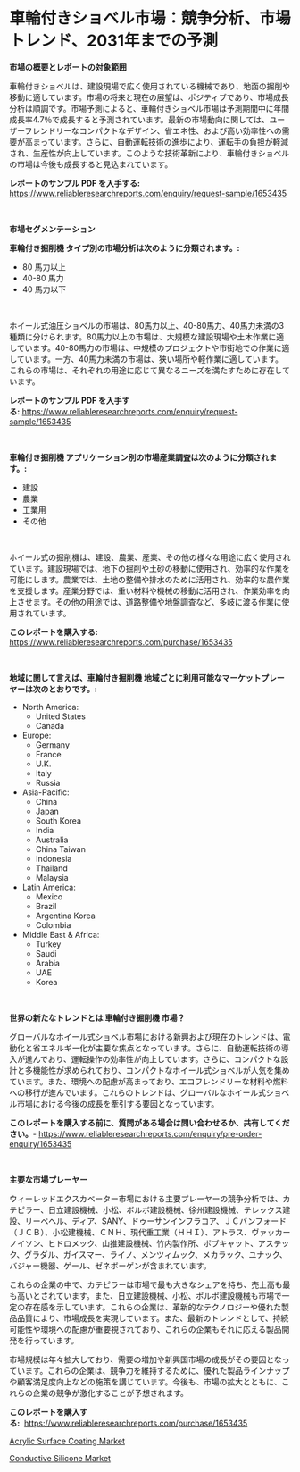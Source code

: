 <p><h1>車輪付きショベル市場：競争分析、市場トレンド、2031年までの予測</h1></p><p><strong>市場の概要とレポートの対象範囲</strong></p>
<p><p>車輪付きショベルは、建設現場で広く使用されている機械であり、地面の掘削や移動に適しています。市場の将来と現在の展望は、ポジティブであり、市場成長分析は順調です。市場予測によると、車輪付きショベル市場は予測期間中に年間成長率4.7％で成長すると予測されています。最新の市場動向に関しては、ユーザーフレンドリーなコンパクトなデザイン、省エネ性、および高い効率性への需要が高まっています。さらに、自動運転技術の進歩により、運転手の負担が軽減され、生産性が向上しています。このような技術革新により、車輪付きショベルの市場は今後も成長すると見込まれています。</p></p>
<p><strong>レポートのサンプル PDF を入手する:</strong> <a href="https://www.reliableresearchreports.com/enquiry/request-sample/1653435">https://www.reliableresearchreports.com/enquiry/request-sample/1653435</a></p>
<p>&nbsp;</p>
<p><strong>市場セグメンテーション</strong></p>
<p><strong>車輪付き掘削機 タイプ別の市場分析は次のように分類されます。:</strong></p>
<p><ul><li>80 馬力以上</li><li>40-80 馬力</li><li>40 馬力以下</li></ul></p>
<p>&nbsp;</p>
<p><p>ホイール式油圧ショベルの市場は、80馬力以上、40-80馬力、40馬力未満の3種類に分けられます。80馬力以上の市場は、大規模な建設現場や土木作業に適しています。40-80馬力の市場は、中規模のプロジェクトや市街地での作業に適しています。一方、40馬力未満の市場は、狭い場所や軽作業に適しています。これらの市場は、それぞれの用途に応じて異なるニーズを満たすために存在しています。</p></p>
<p><strong>レポートのサンプル PDF を入手する:</strong>&nbsp;<a href="https://www.reliableresearchreports.com/enquiry/request-sample/1653435">https://www.reliableresearchreports.com/enquiry/request-sample/1653435</a></p>
<p>&nbsp;</p>
<p><strong> 車輪付き掘削機 アプリケーション別の市場産業調査は次のように分類されます。:</strong></p>
<p><ul><li>建設</li><li>農業</li><li>工業用</li><li>その他</li></ul></p>
<p>&nbsp;</p>
<p><p>ホイール式の掘削機は、建設、農業、産業、その他の様々な用途に広く使用されています。建設現場では、地下の掘削や土砂の移動に使用され、効率的な作業を可能にします。農業では、土地の整備や排水のために活用され、効率的な農作業を支援します。産業分野では、重い材料や機械の移動に活用され、作業効率を向上させます。その他の用途では、道路整備や地盤調査など、多岐に渡る作業に使用されています。</p></p>
<p><strong>このレポートを購入する:</strong>&nbsp; <a href="https://www.reliableresearchreports.com/purchase/1653435">https://www.reliableresearchreports.com/purchase/1653435</a></p>
<p>&nbsp;</p>
<p><strong>地域に関して言えば、車輪付き掘削機 地域ごとに利用可能なマーケットプレーヤーは次のとおりです。:</strong></p>
<p><ul>
    <li>
        North America:
        <ul>
            <li>United States</li>
            <li>Canada</li>
        </ul>
    </li>
    <li>
        Europe:
        <ul>
            <li>Germany</li>
            <li>France</li>
            <li>U.K.</li>
            <li>Italy</li>
            <li>Russia</li>
        </ul>
    </li>
    <li>
        Asia-Pacific:
        <ul>
            <li>China</li>
            <li>Japan</li>
            <li>South Korea</li>
            <li>India</li>
            <li>Australia</li>
            <li>China Taiwan</li>
            <li>Indonesia</li>
            <li>Thailand</li>
            <li>Malaysia</li>
        </ul>
    </li>
    <li>
        Latin America:
        <ul>
            <li>Mexico</li>
            <li>Brazil</li>
            <li>Argentina Korea</li>
            <li>Colombia</li>
        </ul>
    </li>
    <li>
        Middle East & Africa:
        <ul>
            <li>Turkey</li>
            <li>Saudi</li>
            <li>Arabia</li>
            <li>UAE</li>
            <li>Korea</li>
        </ul>
    </li>
    </ul></p>
<p>&nbsp;</p>
<p><strong>世界の新たなトレンドとは 車輪付き掘削機 市場？</strong></p>
<p><p>グローバルなホイール式ショベル市場における新興および現在のトレンドは、電動化と省エネルギー化が主要な焦点となっています。さらに、自動運転技術の導入が進んでおり、運転操作の効率性が向上しています。さらに、コンパクトな設計と多機能性が求められており、コンパクトなホイール式ショベルが人気を集めています。また、環境への配慮が高まっており、エコフレンドリーな材料や燃料への移行が進んでいます。これらのトレンドは、グローバルなホイール式ショベル市場における今後の成長を牽引する要因となっています。</p></p>
<p><strong>このレポートを購入する前に、質問がある場合は問い合わせるか、共有してください。</strong>- <a href="https://www.reliableresearchreports.com/enquiry/pre-order-enquiry/1653435">https://www.reliableresearchreports.com/enquiry/pre-order-enquiry/1653435</a></p>
<p>&nbsp;</p>
<p><strong>主要な市場プレーヤー</strong></p>
<p><p>ウィーレッドエクスカベーター市場における主要プレーヤーの競争分析では、カテピラー、日立建設機械、小松、ボルボ建設機械、徐州建設機械、テレックス建設、リーベヘル、ディア、SANY、ドゥーサンインフラコア、ＪＣバンフォード（ＪＣＢ）、小松建機械、ＣＮＨ、現代重工業（ＨＨＩ）、アトラス、ヴァッカーノイソン、ヒドロメック、山推建設機械、竹内製作所、ボブキャット、アステック、グラダル、ガイスマー、ライノ、メンツィムック、メカラック、ユナック、バジャー機器、ゲール、ゼネボーゲンが含まれています。 </p><p>これらの企業の中で、カテピラーは市場で最も大きなシェアを持ち、売上高も最も高いとされています。また、日立建設機械、小松、ボルボ建設機械も市場で一定の存在感を示しています。これらの企業は、革新的なテクノロジーや優れた製品品質により、市場成長を実現しています。また、最新のトレンドとして、持続可能性や環境への配慮が重要視されており、これらの企業もそれに応える製品開発を行っています。</p><p>市場規模は年々拡大しており、需要の増加や新興国市場の成長がその要因となっています。これらの企業は、競争力を維持するために、優れた製品ラインナップや顧客満足度向上などの施策を講じています。今後も、市場の拡大とともに、これらの企業の競争が激化することが予想されます。</p></p>
<p><strong>このレポートを購入する:</strong>&nbsp;&nbsp;<a href="https://www.reliableresearchreports.com/purchase/1653435">https://www.reliableresearchreports.com/purchase/1653435</a></p>
<p><p><a href="https://woozy-pyroraptor-a1f.notion.site/Acrylic-Surface-Coating-Market-Size-2024-2031-Global-Industrial-Analysis-Key-Geographical-Regions-2dd2cc048ac4486e9ecc7bf61e5e19ae">Acrylic Surface Coating Market</a></p><p><a href="https://rainy-horn-d69.notion.site/Conductive-Silicone-Market-Size-2024-2031-Global-Industrial-Analysis-Key-Geographical-Regions-Ma-b5e8ecfb5f9b4699839e098d663f7ff7">Conductive Silicone Market</a></p></p>
